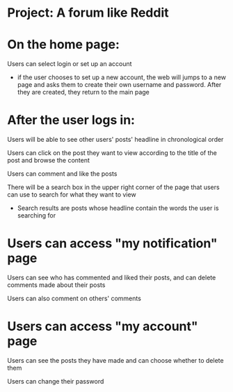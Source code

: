 # Project: A forum like Reddit


# On the home page: 
  Users can select login or set up an account
  
  * if the user chooses to set up a new account, the web will jumps to a new page and asks them to create their own username and password. After they are created, they       return to the main page
  
# After the user logs in: 
  Users will be able to see other users' posts' headline in chronological order
  
  
  Users can click on the post they want to view according to the title of the post and browse the content
  
  
  Users can comment and like the posts
  
  
  There will be a search box in the upper right corner of the page that users can use to search for what they want to view
  * Search results are posts whose headline contain the words the user is searching for

  # Users can access "my notification" page
  Users can see who has commented and liked their posts, and can delete comments made about their posts
  
  
  Users can also comment on others' comments
    
  # Users can access "my account" page
  Users can see the posts they have made and can choose whether to delete them
  
  
  Users can change their password

